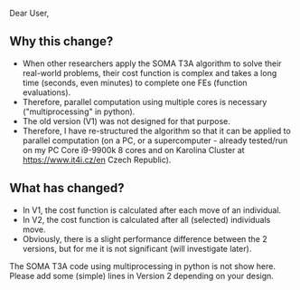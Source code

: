 Dear User,

<h2>Why this change?</h2>

- When other researchers apply the SOMA T3A algorithm to solve their real-world problems, their cost function is complex and takes a long time (seconds, even minutes) to complete one FEs (function evaluations).
- Therefore, parallel computation using multiple cores is necessary ("multiprocessing" in python).
- The old version (V1) was not designed for that purpose.
- Therefore, I have re-structured the algorithm so that it can be applied to parallel computation (on a PC, or a supercomputer - already tested/run on my PC Core i9-9900k 8 cores and on Karolina Cluster at https://www.it4i.cz/en Czech Republic).

<h2>What has changed?</h2>

- In V1, the cost function is calculated after each move of an individual.
- In V2, the cost function is calculated after all (selected) individuals move.
- Obviously, there is a slight performance difference between the 2 versions, but for me it is not significant (will investigate later).

The SOMA T3A code using multiprocessing in python is not show here. Please add some (simple) lines in Version 2 depending on your design.
